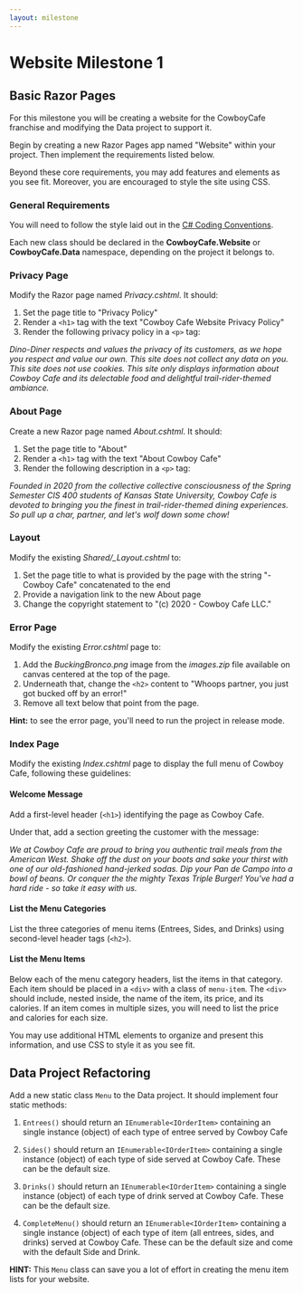 ```yaml
---
layout: milestone
---
```

# Website Milestone 1

## Basic Razor Pages
For this milestone you will be creating a website for the CowboyCafe franchise and modifying the Data project to support it.  

Begin by creating a new Razor Pages app named "Website" within your project.  Then implement the requirements listed below.

Beyond these core requirements, you may add features and elements as you see fit.  Moreover, you are encouraged to style the site using CSS.

### General Requirements

You will need to follow the style laid out in the [C# Coding Conventions](https://docs.microsoft.com/en-us/dotnet/csharp/programming-guide/inside-a-program/coding-conventions).

Each new class should be declared in the **CowboyCafe.Website** or **CowboyCafe.Data** namespace, depending on the project it belongs to.

### Privacy Page
Modify the Razor page named _Privacy.cshtml_. It should:

1. Set the page title to "Privacy Policy"
2. Render a `<h1>` tag with the text "Cowboy Cafe Website Privacy Policy"
3. Render the following privacy policy in a `<p>` tag:

_Dino-Diner respects and values the privacy of its customers, as we hope you respect and value our own. This site does not collect any data on you. This site does not use cookies. This site only displays information about Cowboy Cafe and its delectable food and delightful trail-rider-themed ambiance._

### About Page
Create a new Razor page named _About.cshtml_.  It should:
1. Set the page title to "About"
2. Render a `<h1>` tag with the text "About Cowboy Cafe"
3. Render the following description in a `<p>` tag:

_Founded in 2020 from the collective collective consciousness of the Spring Semester CIS 400 students of Kansas State University, Cowboy Cafe is devoted to bringing you the finest in trail-rider-themed dining experiences. So pull up a char, partner, and let's wolf down some chow!_

### Layout
Modify the existing *Shared/_Layout.cshtml* to:

1. Set the page title to what is provided by the page with the string "- Cowboy Cafe" concatenated to the end
2. Provide a navigation link to the new About page
3. Change the copyright statement to "(c) 2020 - Cowboy Cafe LLC."

### Error Page
Modify the existing *Error.cshtml* page to:

1. Add the _BuckingBronco.png_ image from the _images.zip_ file available on canvas centered at the top of the page.
2. Underneath that, change the `<h2>` content to "Whoops partner, you just got bucked off by an error!"
3. Remove all text below that point from the page.

**Hint:** to see the error page, you'll need to run the project in release mode.

### Index Page
Modify the existing _Index.cshtml_ page to display the full menu of Cowboy Cafe, following these guidelines:

#### Welcome Message

Add a first-level header (`<h1>`) identifying the page as Cowboy Cafe.

Under that, add a section greeting the customer with the message:

_We at Cowboy Cafe are proud to bring you authentic trail meals from the American West.  Shake off the dust on your boots and sake your thirst with one of our old-fashioned hand-jerked sodas.  Dip your Pan de Campo into a bowl of beans.  Or conquer the the mighty Texas Triple Burger!  You've had a hard ride - so take it easy with us._

#### List the Menu Categories
List the three categories of menu items (Entrees, Sides, and Drinks) using second-level header tags (`<h2>`).

#### List the Menu Items
Below each of the menu category headers, list the items in that category.  Each item should be placed in a `<div>` with a class of `menu-item`.  The `<div>` should include, nested inside, the name of the item, its price, and its calories.  If an item comes in multiple sizes, you will need to list the price and calories for each size.

You may use additional HTML elements to organize and present this information, and use CSS to style it as you see fit.

## Data Project Refactoring
Add a new static class `Menu` to the Data project.  It should implement four static methods:

1. `Entrees()` should return an `IEnumerable<IOrderItem>` containing an single instance (object) of each type of entree served by Cowboy Cafe

2. `Sides()` should return an `IEnumerable<IOrderItem>` containing a single instance (object) of each type of side served at Cowboy Cafe. These can be the default size.

3. `Drinks()` should return an `IEnumerable<IOrderItem>` containing a single instance (object) of each type of drink served at Cowboy Cafe. These can be the default size.

4. `CompleteMenu()` should return an `IEnumerable<IOrderItem>` containing a single instance (object) of each type of item (all entrees, sides, and drinks) served at Cowboy Cafe.  These can be the default size and come with the default Side and Drink.

**HINT:** This `Menu` class can save you a lot of effort in creating the menu item lists for your website.
